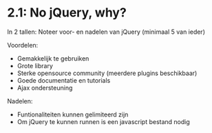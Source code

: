 2.1: No jQuery, why?
====================
In 2 tallen: Noteer voor- en nadelen van jQuery (minimaal 5 van ieder)

Voordelen:
* Gemakkelijk te gebruiken
* Grote library
* Sterke opensource community (meerdere plugins beschikbaar)
* Goede documentatie en tutorials
* Ajax ondersteuning

Nadelen:
* Funtionaliteiten kunnen gelimiteerd zijn
* Om jQuery te kunnen runnen is een javascript bestand nodig